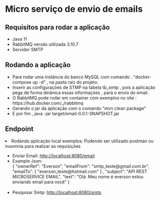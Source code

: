 # Micro serviço de envio de emails

## Requisitos para rodar a aplicação
<ul>
 <li> Java 11 </li>
 <li>RabbitMQ versão utilizada 3.10.7</li>
 <li> Servidor SMTP</li>
</ul>

## Rodando a aplicação
 <ul>
 <li>Para rodar uma instância do banco MySQL com comando . "docker-compose up -d" , na pasta raiz do projeto.</li>
 <li> Inserir as configurações de STMP na tabela tb_smtp , pois a aplicação pega de forma dinânica essas informações , para o envio do email.</li>
 <li>O RabbitMQ pode rodar em container com exemplos no site : https://hub.docker.com/_/rabbitmq </li>
 <li>Gerando o jar da aplicação com o comando "mvn clean package"</li>
 <li> E por fim , java -jar target/email-0.0.1-SNAPSHOT.jar</li>
 </ul>

## Endpoint
<li>Rodando aplicação local exemplos: Podendo ser utilizado postman ou insomnia para realizar as requisições</li>
<ul>
 <li>Enviar Email: <a href="url">http://localhost:8080/email </a> </li>
 <li>Example Json: <br/>
  {
	"ownerRef": "Everson",
	"emailFrom": "smtp_teste@gmail.com.br",
	"emailTo": [
		"everson_teste@hotmail.com"
	]
	,
	"subject": "API REST MICROSERVICE EMAIL",
	"text": "Olá: Meu nome é everson estou enviando email para você"
  }
 </li>
 <br/>
 <li> Pesquisar Smtp: <a href="url">http://localhost:8080/smtp</a></li>
</ul>
 